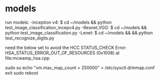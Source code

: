 # models
run models:
-inception v4: $ cd ~/models && python test_image_classification_incepv4.py
-Resnet,VGG: $ cd ~/models && python test_image_classification.py
-Lenet: $ cd ~/models && && python test_recognize_digits.py

need the below set to avoid the HCC STATUS_CHECK Error: HSA_STATUS_ERROR_OUT_OF_RESOURCES (0x1008) at file:mcwamp_hsa.cpp

sudo su
echo "vm.max_map_count = 250000" > /etc/sysctl.d/mmap.conf
exit
sudo reboot
